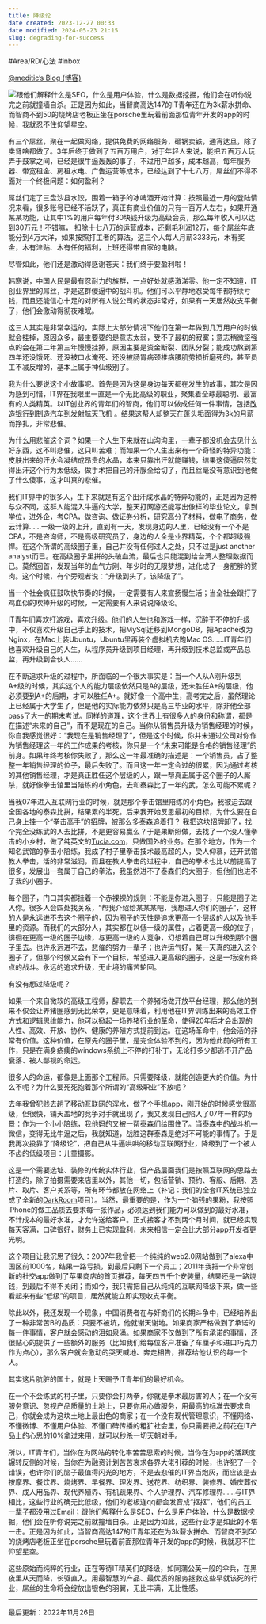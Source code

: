 ```yaml
---
title: 降级论
date created: 2023-12-27 00:33
date modified: 2024-05-23 21:15
slug: degrading-for-success
---
```

#Area/RD/心法 
#inbox 


[@meditic’s Blog (博客)](https://meditic.com/)

![跟他们解释什么是SEO，什么是用户体验，什么是数据挖掘，他们会在听你说完之前就撞墙自杀。正是因为如此，当智商高达147的IT青年还在为3k薪水拼命、而智商不到50的烧烤店老板正坐在porsche里玩着前面那位青年开发的app的时候，我就忍不住仰望星空。](https://meditic.com/assets/39e3743f-f5d2-42cd-a93b-d962bf27243f.43dbb325_ZSBTtl.jpg)

有三个屌丝，聚在一起做网络，提供免费的网络服务，砸锅卖铁，通宵达旦，除了卖肾啥都做了。3年后终于做到了五百万用户，对于年轻人来说，能把五百万人玩弄于鼓掌之间，已经是很牛逼轰轰的事了，不过用户越多，成本越高，每年服务器、带宽租金、房租水电、广告运营等成本，已经达到了十七八万，屌丝们不得不面对一个终极问题：如何盈利？

屌丝们定了三盘沙县水饺，围着一箱子的冰啤酒开始计算：按照最近一月的登陆情况来看，很多账号已经不活跃了，真正有商业价值的只有一百万人左右，如果开通某某功能，让其中1%的用户每年付30块钱升级为高级会员，那么每年收入可以达到30万元！不错嘛， 扣除十七八万的运营成本，还剩毛利润12万，每个屌丝年底能分到4万大洋，如果按照打工者的算法，这三个人每人月薪3333元，木有奖金，木有津贴、木有任何福利，上班还得带自家的电脑。

尽管如此，他们还是激动得感谢苍天：我们终于要盈利啦！

韩寒说，中国人民是最有忍耐力的族群，一点好处就感激涕零。他一定不知道，IT创业界里的屌丝，才是这群傻逼中的战斗机。他们可以平静地忍受每年都持续亏钱，而且还能信心十足的对所有人说公司的状态非常好，如果有一天居然收支平衡了，他们会激动得彻夜难眠。

这三人其实是非常幸运的，实际上大部分情况下他们在第一年做到几万用户的时候就会挂掉，原因众多，最主要要的是意志太弱，受不了最初的寂寞；意志稍微坚强点的会在第二年第三年慢慢挂掉，原因主要是资金断裂、团队分裂；能成功熬到第四年还没饿死、还没被口水淹死、还没被肠胃病颈椎病腰肌劳损折磨死的，甚至员工不减反增的，基本上属于神仙级别了。

我为什么要说这个小故事呢。首先是因为这是身边每天都在发生的故事，其次是因为感到可惜，IT界在我眼里一直是一个无比高级的职业，聚集着全球最聪明、最富有的人类精英。以IT创业界的青年们的智商，他们可以做成任何一件事情，包括[改造银行](https://squareup.com/)到[制造汽车](http://www.tesla.com/)到[发射航天飞机](http://en.wikipedia.org/wiki/Elon_Musk) 。结果这帮人却整天在蓬头垢面得为3k的月薪而挣扎，非常悲催。

为什么用悲催这个词？如果一个人生下来就在山沟沟里，一辈子都没机会去见什么好东西，这不叫悲催，这只叫苦难；而如果一个人生出来有一个奇怪的特异功能：皮肤出来的汗水会凝结成昂贵的水晶，本来只靠出汗就能赚钱，结果这傻逼居然觉得出汗这个行为太低级，做手术把自己的汗腺全给切了，而且丝毫没有意识到他做了什么傻事，这才叫真的悲催。

我们IT界中的很多人，生下来就是有这个出汗成水晶的特异功能的，正是因为这种与众不同，这群人能混入牛逼的大学，整天打网游还能写出像样的毕业论文，拿到学位，进外企，考CPA，做咨询、做证券分析，研究高分子材料，做电子商务，做云计算……一级一级的上升，直到有一天，发现身边的人里，已经没有一个不是CPA，不是咨询师，不是高级研究员了，身边的人全是业界精英，个个都超级强悍。在这个所谓的高级圈子里，自己并没有任何过人之处，只不过是just another analyst而已。在高级圈子里拼的头破血流，最后也只能混到给台湾人整理数据而已。莫然回首，发现当年的血气方刚、年少时的无限梦想，进化成了一身肥胖的赘肉。这个时候，有个旁观者说：“升级到头了，该降级了”。

当一个社会疯狂鼓吹快节奏的时候，一定需要有人来宣扬慢生活；当全社会跟打了鸡血似的吹捧升级的时候，一定需要有人来说说降级论。

IT青年们喜欢打游戏，喜欢升级。他们的人生也和游戏一样，沉醉于不停的升级中，不仅喜欢升级自己手上的技术，把MySql迁移到MongoDB，把Apache改为Nginx，在Mac上装Ubuntu，Ubuntu里再装个虚拟机去跑Mac OS……IT青年们也喜欢升级自己的人生，从程序员升级到项目经理，再升级到技术总监或产品总监，再升级到合伙人……

在不断追求升级的过程中，所面临的一个很大事实是：当一个人从A刚升级到A+级的时候，其实这个人的能力层级依然只是A的层级，还未胜任A+的层级，他必须要到A+的后期，才可以胜任A+。就好像一个高中生，高考完之后，虽然理论上已经属于大学生了，但是他的实际能力依然只是高三毕业的水平，除非他全部pass了大一的期末考试。同样的道理，这个世界上有很多人的身份和称谓，都是在描述“未来的自己”，而不是现在的自己。当你从销售员升级为销售经理的时候，你自我感觉很好：“我现在是销售经理了”，但是这个时候，你并未通过公司对你作为销售经理这一年的工作成果的考核，你只是一个“未来可能是合格的销售经理”的前身。如果年终考核你失败了，那么这一年最准确的描述是：一个销售员，占了整整一年销售经理的位子，最后失败了。而且这一年一定会过的很累，因为通过考核的其他销售经理，才是真正胜任这个层级的人，跟一帮真正属于这个圈子的人厮杀，就好像拳击馆里当陪练的小角色，去和泰森比了一年的武，怎么可能不累呢？

当我07年进入互联网行业的时候，就是那个拳击馆里陪练的小角色，我被迫去跟全国各地的泰森比拼，结果累的半死。后来我开始反思最初的目标，为什么要在自己身上挂一个“拳击高手”的招牌，被那么多泰森追着打？ 我把这块招牌卸了，找个完全没练武的人去比拼，不是更容易赢么？于是果断照做，去找了一个没人懂拳击的小乡村，做了纯英文的[Tucia.com](https://www.tucia.com/ "photo editing services online")，只做国外的业务。在那个地方，作为一个知名武馆的拳击小陪练，我成了村子里拳击技术最高超的人，受人仰慕，还开武馆教人拳击，活的非常滋润，而且在教人拳击的过程中，自己的拳术也比以前提高了很多，发展出一套属于自己的拳法，我虽然进不了泰森们的大圈子，但他们也进不了我的小圈子。

每个圈子，门口其实都挂着一个赤裸裸的规则：不能是你进入圈子，只能是圈子进入你。很多人会四处找关系，“帮我介绍给某某某吧，我想进入你们的圈子”，这样的人是永远进不去这个圈子的，因为圈子的天性是追求更高一个层级的人以及他手里的资源。而我们的大部分人，其实都在以低一级的属性，占着更高一级的位子，徘徊在更高一级的圈子边缘，与更高一级的人竞争，幻想着自己可以升级到那个圈子里去。也许永远进不去，悲催的努力一辈子；也许运气好，某一天真的进入这个圈子了，但那个时候又会有下一个目标，希望进入更高级的圈子，这是一场没有终点的战斗。永远的追求升级，无止境的痛苦轮回。

有没有想过降级呢？

如果一个来自微软的高级工程师，辞职去一个养猪场做开放平台经理，那么他的到来不仅会让养猪圈感到无比荣幸，更是意味着，利用他在IT界训练出来的高效工作方式和逻辑思维能力，他可以掀起一场养猪行业的革命，使得20年后才会出现的人性、高效、开放、协作、健康的养殖方式提前到达。在这场革命中，他会活的非常有价值。这种价值，在原先的圈子里，是完全体验不到的，因为他此前的所有工作，只是在满身疮痍的windows系统上不停的打补丁，无论打多少都逃不开产品衰落、被人鄙视的命运。

很多人的命运，都像是上面那个工程师。只需要降级，就能创造更大的价值。为什么不呢？为什么要死死抱着那个所谓的“高级职业”不放呢？

去年我曾犯贱去趟了移动互联网的浑水，做了个手机app，刚开始的时候感觉很高级，但很快，铺天盖地的竞争对手就出现了，我又发现自己陷入了07年一样的场景：作为一个小小陪练，我他妈的又被一帮泰森们给围住了。当泰森中的战斗机—微信，变得无比牛逼之后，我就知道，战胜这群泰森是绝对不可能的事情了。于是我再次投靠了“降级论”，把自己从牛逼哄哄的移动互联网行业，降级到了一个被人不齿的低级项目：儿童摄影。

这是一个需要选址、装修的传统实体行业，但产品层面我们是按照互联网的思路去打造的，除了拍摄需要来店里以外，其他一切，包括营销、预约、客服、后期、选片、取片、客户关系等，所有环节都放在网络上（补记：我们的全套IT系统已独立成了全新的[DarkRoom](https://www.darkroom.net/ "影楼ERP/在线预约/手机选片")项目）。当然，最重要的是，作为一个脑残的果粉，我按照iPhone的做工品质去要求每一张作品，必须达到我们能力可以做到的最好水准，不计成本的最好水准，才允许送给客户。正式接客才不到两个月时间，就已经实现每天客满，口碑很好，财务上已实现盈利，未来相信一定会比大部分app开发者更光明。

这个项目让我沉思了很久：2007年我曾把一个纯纯的web2.0网站做到了alexa中国区前1000名，结果一路亏损，到最后只剩下一个员工；2011年我把一个非常创新的社交app做到了苹果商店的首页推荐，每天四五千个安装量，结果还是一路烧钱，到最后不得不关闭；而如今，我只需把自己从纯纯的互联网降级下来，做一些看起来有些“低级”的项目，居然就能立即实现收支平衡。

除此以外，我还发现一个现象，中国消费者在与奸商们的长期斗争中，已经培养出了一种非常苦B的品质：只要不被坑，他就谢天谢地。如果商家严格做到了承诺的每一件事情，客户就会感动的泪如泉涌。如果商家不仅做到了所有承诺的事情，还很贴心的提供了一些额外的服务（比如我们给每位客户准备了车厘子和进口巧克力作为点心），那么客户就会激动的哭天喊地、奔走相告，推荐给他认识的每一个人。

其实这片肮脏的国土，就是上天赐予IT青年们的最好机会。

在一个不会练武的村子里，只要你会打两拳，你就是拳术最厉害的人；在一个没有服务意识、忽视产品质量的土地上，只要你用心做服务，用最高的标准去要求自己，你就会成为这块土地上最出色的商家；在一个没有现代管理意识，不懂网络、不懂微博、不懂用户体验、不懂口碑传播的粗犷社会里，你只需要把之前花在IT产品上的心思的10%拿过来用，就可以秒杀一切天朝对手。

所以，IT青年们，当你在为网站的转化率苦苦思索的时候，当你在为app的活跃度辗转反侧的时候，当你在为融资计划苦苦哀求各界大佬引荐的时候，也许犯了一个错误，也许你们的脑子最值得闪光的地方，不是去悲催的IT界当炮灰，而应该是去按摩界、餐饮界、烧烤界、早餐界、理发界、送花界、纺织界、装修界、婚庆葬仪界、成人用品界、现代养殖界、有机蔬果界、个人护理界、汽车修理界……与IT界相比，这些行业的确无比低级，他们的老板连qq都会发音成“抠抠”，他们的员工一辈子都没用过Email；跟他们解释什么是SEO，什么是用户体验，什么是数据挖掘，他们会在听你说完之前就撞墙自杀。正是因为如此，这些行业才是如此的不堪一击。正是因为如此，当智商高达147的IT青年还在为3k薪水拼命、而智商不到50的烧烤店老板正坐在porsche里玩着前面那位青年开发的app的时候，我就忍不住仰望星空。

这些原始而纯粹的行业，正在等待IT精英们的降级，如同蒲公英一般的伞兵，在黑夜里从天而降，长驱直入，用最智慧的产品、最优质的服务拯救这些早就该死的行业，屌丝的生命将会绽放出银色的羽翼，无比丰满，无比性感。

---

最后更新：2022年11月26日
